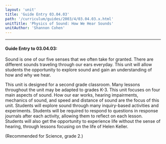 ```yaml
---
layout: 'unit'
title: 'Guide Entry 03.04.03'
path: '/curriculum/guides/2003/4/03.04.03.x.html'
unitTitle: 'Physics of Sound: How We Hear Sounds'
unitAuthor: 'Shannon Cohen'
---
```


<body>
<hr/>
 <h4>
  Guide Entry to 03.04.03:
 </h4>
 <p>
  Sound is one of our five senses that we often take for granted.  There are different sounds traveling through our ears everyday.  This unit will allow students the opportunity to explore sound and gain an understanding of how and why we hear.
 </p>
<p>
  This unit is designed for a second grade classroom. Many lessons throughout the unit may be adapted to grades K-3. This unit focuses on four main aspects of sound. How our ear works, hearing impairments, mechanics of sound, and speed and distance of sound are the focus of this unit. Students will explore sound through many inquiry-based activities and experiments.  Students will be required to respond to questions in response journals after each activity, allowing them to reflect on each lesson.  Students will also get the opportunity to experience life without the sense of hearing, through lessons focusing on the life of Helen Keller.
 </p>
<p>
  (Recommended for Science, grade 2.)
 </p>

</body>
